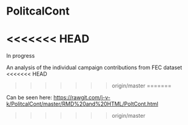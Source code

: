 # PolitcalCont
<<<<<<< HEAD
=======
In progress

An analysis of the individual campaign contributions from FEC dataset
<<<<<<< HEAD
>>>>>>> origin/master
=======

Can be seen here:
 https://rawgit.com/j-v-k/PolitcalCont/master/RMD%20and%20HTML/PoltCont.html
>>>>>>> origin/master
